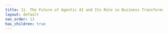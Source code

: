 ```yaml
---
title: 11. The Future of Agentic AI and Its Role in Business Transformation
layout: default
nav_order: 13
has_children: true
---
```

